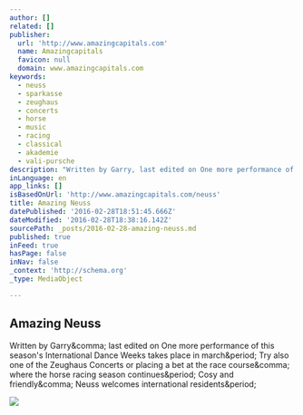 ```yaml
---
author: []
related: []
publisher:
  url: 'http://www.amazingcapitals.com'
  name: Amazingcapitals
  favicon: null
  domain: www.amazingcapitals.com
keywords:
  - neuss
  - sparkasse
  - zeughaus
  - concerts
  - horse
  - music
  - racing
  - classical
  - akademie
  - vali-pursche
description: "Written by Garry, last edited on One more performance of this season's International Dance Weeks takes place in march. Try also one of the Zeughaus Concerts or placing a bet at the race course, where the horse racing season continues. Cosy and friendly, Neuss welcomes international residents."
inLanguage: en
app_links: []
isBasedOnUrl: 'http://www.amazingcapitals.com/neuss'
title: Amazing Neuss
datePublished: '2016-02-28T18:51:45.666Z'
dateModified: '2016-02-28T18:38:16.142Z'
sourcePath: _posts/2016-02-28-amazing-neuss.md
published: true
inFeed: true
hasPage: false
inNav: false
_context: 'http://schema.org'
_type: MediaObject

---
```

<article style=""><h1>Amazing Neuss</h1><p>Written by Garry&amp;comma; last edited on One more performance of this season's International Dance Weeks takes place in march&amp;period; Try also one of the Zeughaus Concerts or placing a bet at the race course&amp;comma; where the horse racing season continues&amp;period; Cosy and friendly&amp;comma; Neuss welcomes international residents&amp;period;</p><img src="http://www.amazingcapitals.com/images/made/content/locations/neuss/images/things-to-do/classical2-ne_291_198_c1.jpg" /></article>